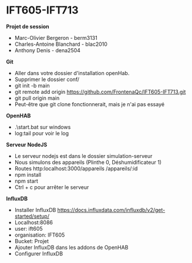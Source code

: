 # IFT605-IFT713

**Projet de session**
- Marc-Olivier Bergeron - berm3131
- Charles-Antoine Blanchard - blac2010
- Anthony Denis - dena2504

**Git**
- Aller dans votre dossier d'installation openHab.
- Supprimer le dossier conf/
- git init -b main
- git remote add origin https://github.com/FrontenaQc/IFT605-IFT713.git
- git pull origin main
- Peut-être que git clone fonctionnerait, mais je n'ai pas essayé

**OpenHAB**
- .\start.bat sur windows
- log:tail pour voir le log

**Serveur NodeJS**
- Le serveur nodejs est dans le dossier simulation-serveur
- Nous simulons des appareils (Plinthe 0, Déshumidificateur 1)
- Routes http:localhost:3000/appareils       /appareils/:id
- npm install
- npm start
- Ctrl + c pour arrêter le serveur

**InfluxDB**
- Installer InfluxDB https://docs.influxdata.com/influxdb/v2/get-started/setup/
- Localhost:8086
- user: ift605
- organisation: IFT605
- Bucket: Projet
- Ajouter InfluxDB dans les addons de OpenHAB
- Configurer InfluxDB 
